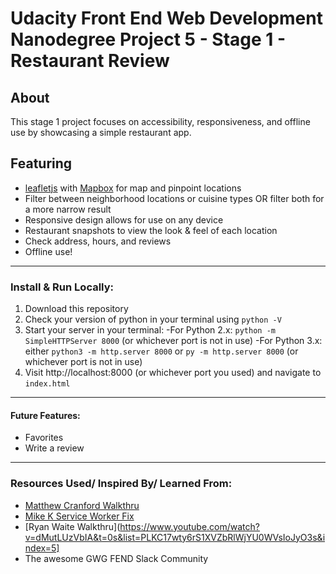 # Udacity Front End Web Development Nanodegree Project 5 - Stage 1 - Restaurant Review

## About
This stage 1 project focuses on accessibility, responsiveness, and offline use by showcasing a simple restaurant app.

## Featuring
* [leafletjs](https://leafletjs.com/) with [Mapbox](https://www.mapbox.com/) for map and pinpoint locations
* Filter between neighborhood locations or cuisine types OR filter both for a more narrow result
* Responsive design allows for use on any device
* Restaurant snapshots to view the look & feel of each location
* Check address, hours, and reviews
* Offline use!
---
### Install & Run Locally:
1. Download this repository
2. Check your version of python in your terminal using `python -V`
3. Start your server in your terminal:
  -For Python 2.x: `python -m SimpleHTTPServer 8000` (or whichever port is not in use)
  -For Python 3.x: either `python3 -m http.server 8000` or `py -m http.server 8000` (or whichever port is not in use)
4. Visit http://localhost:8000 (or whichever port you used) and navigate to `index.html`
---
#### Future Features:
* Favorites
* Write a review
---
### Resources Used/ Inspired By/ Learned From:
* [Matthew Cranford Walkthru](https://matthewcranford.com/restaurant-reviews-app-walkthrough-part-1-map-api/)
* [Mike K Service Worker Fix](https://docs.google.com/presentation/d/1T_LHDAa7QXdNS7icNXz80d5KebDerqUdGZpg7jafLnw/edit#slide=id.g3c7f3ec099_0_2)
* [Ryan Waite Walkthru](https://www.youtube.com/watch?v=dMutLUzVbIA&t=0s&list=PLKC17wty6rS1XVZbRlWjYU0WVsIoJyO3s&index=5]
* The awesome GWG FEND Slack Community



